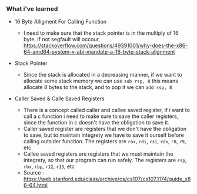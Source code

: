 ### What i've learned

- 16 Byte Alligment For Calling Function
    - I need to make sure that the stack pointer is in the multiply of 16 byte. If not segfault will occour, https://stackoverflow.com/questions/49391001/why-does-the-x86-64-amd64-system-v-abi-mandate-a-16-byte-stack-alignment

- Stack Pointer
    - Since the stack is allocated in a decreasing manner, if we want to allocate some stack memory we can use `sub rsp, 8` this means allocate 8 bytes to the stack, and to pop it we can `add rsp, 8`

- Caller Saved & Calle Saved Registers
    - There is a concept called caller and callee saved register, if i want to call a c function i need to make sure to save the caller registers, since the function in c doesn't have the obligation to save it.
    - Caller saved register are registers that we don't have the obligation to save, but to maintain integrety we have to save it ourself before calling outsider function. The registers are `rax`, `rdi`, `rsi`, `rdx`, `r8`, `r9`, etc
    - Callee saved registers are registers that we must maintain the integrety, so that our program can run safely. The registers are `rsp`, `rbx`, `rbp`, `r12`, `r13`, etc
    - Source : https://web.stanford.edu/class/archive/cs/cs107/cs107.1174/guide_x86-64.html